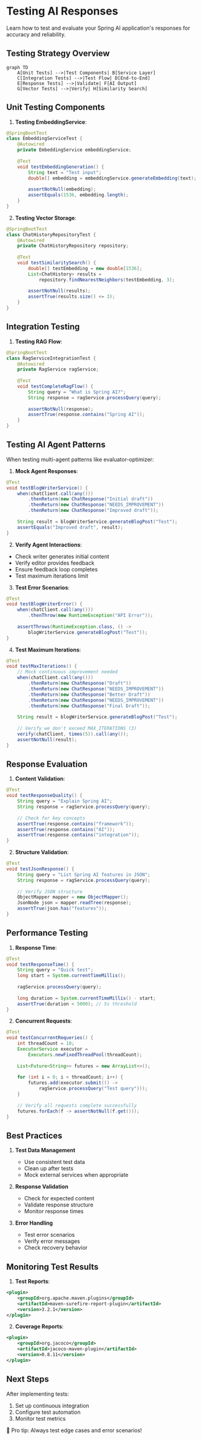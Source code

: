 # Testing AI Responses

Learn how to test and evaluate your Spring AI application's responses for accuracy and reliability.

## Testing Strategy Overview

```mermaid
graph TD
    A[Unit Tests] -->|Test Components| B[Service Layer]
    C[Integration Tests] -->|Test Flow| D[End-to-End]
    E[Response Tests] -->|Validate| F[AI Output]
    G[Vector Tests] -->|Verify| H[Similarity Search]
```

## Unit Testing Components

1. **Testing EmbeddingService**:
```java
@SpringBootTest
class EmbeddingServiceTest {
    @Autowired
    private EmbeddingService embeddingService;
    
    @Test
    void testEmbeddingGeneration() {
        String text = "Test input";
        double[] embedding = embeddingService.generateEmbedding(text);
        
        assertNotNull(embedding);
        assertEquals(1536, embedding.length);
    }
}
```

2. **Testing Vector Storage**:
```java
@SpringBootTest
class ChatHistoryRepositoryTest {
    @Autowired
    private ChatHistoryRepository repository;
    
    @Test
    void testSimilaritySearch() {
        double[] testEmbedding = new double[1536];
        List<ChatHistory> results = 
            repository.findNearestNeighbors(testEmbedding, 3);
            
        assertNotNull(results);
        assertTrue(results.size() <= 3);
    }
}
```

## Integration Testing

1. **Testing RAG Flow**:
```java
@SpringBootTest
class RagServiceIntegrationTest {
    @Autowired
    private RagService ragService;
    
    @Test
    void testCompleteRagFlow() {
        String query = "What is Spring AI?";
        String response = ragService.processQuery(query);
        
        assertNotNull(response);
        assertTrue(response.contains("Spring AI"));
    }
}
```

## Testing AI Agent Patterns

When testing multi-agent patterns like evaluator-optimizer:

1. **Mock Agent Responses**:
```java
@Test
void testBlogWriterService() {
    when(chatClient.call(any()))
        .thenReturn(new ChatResponse("Initial draft"))
        .thenReturn(new ChatResponse("NEEDS_IMPROVEMENT"))
        .thenReturn(new ChatResponse("Improved draft"));
        
    String result = blogWriterService.generateBlogPost("Test");
    assertEquals("Improved draft", result);
}
```

2. **Verify Agent Interactions**:
- Check writer generates initial content
- Verify editor provides feedback
- Ensure feedback loop completes
- Test maximum iterations limit

3. **Test Error Scenarios**:
```java
@Test
void testBlogWriterError() {
    when(chatClient.call(any()))
        .thenThrow(new RuntimeException("API Error"));
        
    assertThrows(RuntimeException.class, () ->
        blogWriterService.generateBlogPost("Test"));
}
```

4. **Test Maximum Iterations**:
```java
@Test
void testMaxIterations() {
    // Mock continuous improvement needed
    when(chatClient.call(any()))
        .thenReturn(new ChatResponse("Draft"))
        .thenReturn(new ChatResponse("NEEDS_IMPROVEMENT"))
        .thenReturn(new ChatResponse("Better Draft"))
        .thenReturn(new ChatResponse("NEEDS_IMPROVEMENT"))
        .thenReturn(new ChatResponse("Final Draft"));
        
    String result = blogWriterService.generateBlogPost("Test");
    
    // Verify we don't exceed MAX_ITERATIONS (3)
    verify(chatClient, times(5)).call(any());
    assertNotNull(result);
}
```

## Response Evaluation

1. **Content Validation**:
```java
@Test
void testResponseQuality() {
    String query = "Explain Spring AI";
    String response = ragService.processQuery(query);
    
    // Check for key concepts
    assertTrue(response.contains("framework"));
    assertTrue(response.contains("AI"));
    assertTrue(response.contains("integration"));
}
```

2. **Structure Validation**:
```java
@Test
void testJsonResponse() {
    String query = "List Spring AI features in JSON";
    String response = ragService.processQuery(query);
    
    // Verify JSON structure
    ObjectMapper mapper = new ObjectMapper();
    JsonNode json = mapper.readTree(response);
    assertTrue(json.has("features"));
}
```

## Performance Testing

1. **Response Time**:
```java
@Test
void testResponseTime() {
    String query = "Quick test";
    long start = System.currentTimeMillis();
    
    ragService.processQuery(query);
    
    long duration = System.currentTimeMillis() - start;
    assertTrue(duration < 5000); // 5s threshold
}
```

2. **Concurrent Requests**:
```java
@Test
void testConcurrentRequeries() {
    int threadCount = 10;
    ExecutorService executor = 
        Executors.newFixedThreadPool(threadCount);
        
    List<Future<String>> futures = new ArrayList<>();
    
    for (int i = 0; i < threadCount; i++) {
        futures.add(executor.submit(() -> 
            ragService.processQuery("Test query")));
    }
    
    // Verify all requests complete successfully
    futures.forEach(f -> assertNotNull(f.get()));
}
```

## Best Practices

1. **Test Data Management**
   - Use consistent test data
   - Clean up after tests
   - Mock external services when appropriate

2. **Response Validation**
   - Check for expected content
   - Validate response structure
   - Monitor response times

3. **Error Handling**
   - Test error scenarios
   - Verify error messages
   - Check recovery behavior

## Monitoring Test Results

1. **Test Reports**:
```xml
<plugin>
    <groupId>org.apache.maven.plugins</groupId>
    <artifactId>maven-surefire-report-plugin</artifactId>
    <version>3.2.1</version>
</plugin>
```

2. **Coverage Reports**:
```xml
<plugin>
    <groupId>org.jacoco</groupId>
    <artifactId>jacoco-maven-plugin</artifactId>
    <version>0.8.11</version>
</plugin>
```

## Next Steps

After implementing tests:
1. Set up continuous integration
2. Configure test automation
3. Monitor test metrics

🧪 Pro tip: Always test edge cases and error scenarios!
